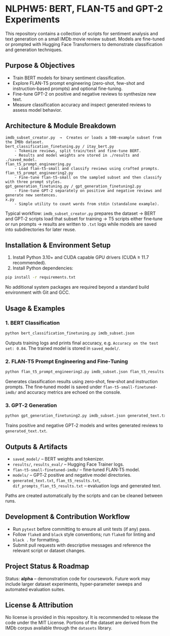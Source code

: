 # NLPHW5: BERT, FLAN-T5 and GPT-2 Experiments

This repository contains a collection of scripts for sentiment analysis and text generation on a small IMDb movie review subset.  Models are fine-tuned or prompted with Hugging Face Transformers to demonstrate classification and generation techniques.

## Purpose & Objectives

- Train BERT models for binary sentiment classification.
- Explore FLAN-T5 prompt engineering (zero-shot, few-shot and instruction-based prompts) and optional fine-tuning.
- Fine-tune GPT-2 on positive and negative reviews to synthesize new text.
- Measure classification accuracy and inspect generated reviews to assess model behavior.

## Architecture & Module Breakdown

```
imdb_subset_creator.py  →  Creates or loads a 500-example subset from the IMDb dataset.
bert_classification_finetuning.py / itay_bert.py
    - Tokenize reviews, split train/test and fine‑tune BERT.
    - Results and model weights are stored in ./results and ./saved_model.
flan_t5_prompt_engineering.py
    - Load flan‑t5-small and classify reviews using crafted prompts.
flan_t5_prompt_engineering2.py
    - Fine‑tune flan‑t5-small on the sampled subset and then classify with three prompt styles.
gpt_generation_finetuning.py / gpt_generation_finetuning2.py
    - Fine‑tune GPT‑2 separately on positive and negative reviews and generate new sentences.
x.py
    - Simple utility to count words from stdin (standalone example).
```

Typical workflow: `imdb_subset_creator.py` prepares the dataset → BERT and GPT‑2 scripts load that subset for training → T5 scripts either fine‑tune or run prompts → results are written to `.txt` logs while models are saved into subdirectories for later reuse.

## Installation & Environment Setup

1. Install Python 3.10+ and CUDA capable GPU drivers (CUDA ≥ 11.7 recommended).
2. Install Python dependencies:

```bash
pip install -r requirements.txt
```

No additional system packages are required beyond a standard build environment with Git and GCC.

## Usage & Examples

### 1. BERT Classification

```bash
python bert_classification_finetuning.py imdb_subset.json
```
Outputs training logs and prints final accuracy, e.g. `Accuracy on the test set: 0.84`.  The trained model is stored in `saved_model/`.

### 2. FLAN‑T5 Prompt Engineering and Fine‑Tuning

```bash
python flan_t5_prompt_engineering2.py imdb_subset.json flan_t5_results.txt --sample_size 50 --seed 42
```
Generates classification results using zero‑shot, few‑shot and instruction prompts.  The fine‑tuned model is saved under `flan-t5-small-finetuned-imdb/` and accuracy metrics are echoed on the console.

### 3. GPT‑2 Generation

```bash
python gpt_generation_finetuning2.py imdb_subset.json generated_text.txt models/
```
Trains positive and negative GPT‑2 models and writes generated reviews to `generated_text.txt`.

## Outputs & Artifacts

- `saved_model/` – BERT weights and tokenizer.
- `results/`, `results_eval/` – Hugging Face Trainer logs.
- `flan-t5-small-finetuned-imdb/` – fine‑tuned FLAN‑T5 model.
- `models/` – GPT‑2 positive and negative model directories.
- `generated_text.txt`, `flan_t5_results.txt`, `dif_prompts_flan_t5_results.txt` – evaluation logs and generated text.

Paths are created automatically by the scripts and can be cleaned between runs.

## Development & Contribution Workflow

- Run `pytest` before committing to ensure all unit tests (if any) pass.
- Follow `flake8` and `black` style conventions; run `flake8` for linting and `black .` for formatting.
- Submit pull requests with descriptive messages and reference the relevant script or dataset changes.

## Project Status & Roadmap

Status: **alpha** – demonstration code for coursework.  Future work may include larger dataset experiments, hyper‑parameter sweeps and automated evaluation suites.

## License & Attribution

No license is provided in this repository.  It is recommended to release the code under the MIT License.  Portions of the dataset are derived from the IMDb corpus available through the `datasets` library.

